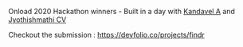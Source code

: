 Onload 2020 Hackathon winners - Built in a day with [Kandavel A](https://github.com/AK5123) and [Jyothishmathi CV](https://github.com/JyothishmathiCV/)

Checkout the submission : https://devfolio.co/projects/findr

